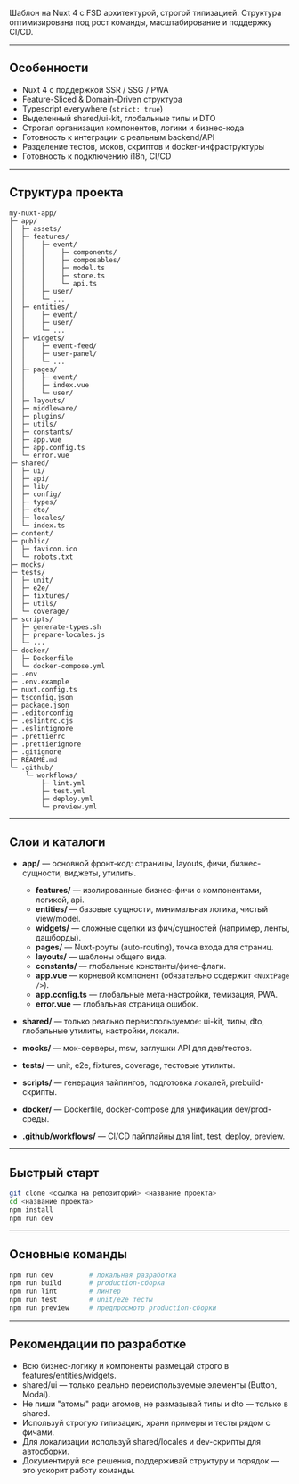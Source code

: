 Шаблон на Nuxt 4 с FSD архитектурой, строгой типизацией.
Структура оптимизирована под рост команды, масштабирование и поддержку CI/CD.

---

## Особенности

- Nuxt 4 с поддержкой SSR / SSG / PWA
- Feature-Sliced & Domain-Driven структура
- Typescript everywhere (`strict: true`)
- Выделенный shared/ui-kit, глобальные типы и DTO
- Строгая организация компонентов, логики и бизнес-кода
- Готовность к интеграции с реальным backend/API
- Разделение тестов, моков, скриптов и docker-инфраструктуры
- Готовность к подключению i18n, CI/CD

---

## Структура проекта

```text
my-nuxt-app/
├─ app/
│  ├─ assets/
│  ├─ features/
│  │    ├─ event/
│  │    │    ├─ components/
│  │    │    ├─ composables/
│  │    │    ├─ model.ts
│  │    │    ├─ store.ts
│  │    │    └─ api.ts
│  │    ├─ user/
│  │    └─ ...
│  ├─ entities/
│  │    ├─ event/
│  │    ├─ user/
│  │    └─ ...
│  ├─ widgets/
│  │    ├─ event-feed/
│  │    ├─ user-panel/
│  │    └─ ...
│  ├─ pages/
│  │    ├─ event/
│  │    ├─ index.vue
│  │    └─ user/
│  ├─ layouts/
│  ├─ middleware/
│  ├─ plugins/
│  ├─ utils/
│  ├─ constants/
│  ├─ app.vue
│  ├─ app.config.ts
│  └─ error.vue
├─ shared/
│  ├─ ui/
│  ├─ api/
│  ├─ lib/
│  ├─ config/
│  ├─ types/
│  ├─ dto/
│  ├─ locales/
│  └─ index.ts
├─ content/
├─ public/
│  ├─ favicon.ico
│  └─ robots.txt
├─ mocks/
├─ tests/
│  ├─ unit/
│  ├─ e2e/
│  ├─ fixtures/
│  ├─ utils/
│  └─ coverage/
├─ scripts/
│  ├─ generate-types.sh
│  ├─ prepare-locales.js
│  └─ ...
├─ docker/
│  ├─ Dockerfile
│  └─ docker-compose.yml
├─ .env
├─ .env.example
├─ nuxt.config.ts
├─ tsconfig.json
├─ package.json
├─ .editorconfig
├─ .eslintrc.cjs
├─ .eslintignore
├─ .prettierrc
├─ .prettierignore
├─ .gitignore
├─ README.md
└─ .github/
    └─ workflows/
        ├─ lint.yml
        ├─ test.yml
        ├─ deploy.yml
        └─ preview.yml
```

---

## Слои и каталоги

- **app/** — основной фронт-код: страницы, layouts, фичи, бизнес-сущности, виджеты, утилиты.
  - **features/** — изолированные бизнес-фичи с компонентами, логикой, api.
  - **entities/** — базовые сущности, минимальная логика, чистый view/model.
  - **widgets/** — сложные сцепки из фич/сущностей (например, ленты, дашборды).
  - **pages/** — Nuxt-роуты (auto-routing), точка входа для страниц.
  - **layouts/** — шаблоны общего вида.
  - **constants/** — глобальные константы/фиче-флаги.
  - **app.vue** — корневой компонент (обязательно содержит `<NuxtPage />`).
  - **app.config.ts** — глобальные мета-настройки, темизация, PWA.
  - **error.vue** — глобальная страница ошибок.

- **shared/** — только реально переиспользуемое: ui-kit, типы, dto, глобальные утилиты, настройки, локали.

- **mocks/** — мок-серверы, msw, заглушки API для дев/тестов.

- **tests/** — unit, e2e, fixtures, coverage, тестовые утилиты.

- **scripts/** — генерация тайпингов, подготовка локалей, prebuild-скрипты.

- **docker/** — Dockerfile, docker-compose для унификации dev/prod-среды.

- **.github/workflows/** — CI/CD пайплайны для lint, test, deploy, preview.

---

## Быстрый старт

```bash
git clone <ссылка на репозиторий> <название проекта>
cd <название проекта>
npm install
npm run dev
```

---

## Основные команды

```bash
npm run dev         # локальная разработка
npm run build       # production-сборка
npm run lint        # линтер
npm run test        # unit/e2e тесты
npm run preview     # предпросмотр production-сборки
```

---

## Рекомендации по разработке

- Всю бизнес-логику и компоненты размещай строго в features/entities/widgets.
- shared/ui — только реально переиспользуемые элементы (Button, Modal).
- Не пиши "атомы" ради атомов, не размазывай типы и dto — только в shared.
- Используй строгую типизацию, храни примеры и тесты рядом с фичами.
- Для локализации используй shared/locales и dev-скрипты для автосборки.
- Документируй все решения, поддерживай структуру и порядок — это ускорит работу команды.
